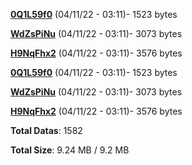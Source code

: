 [**0Q1L59f0**](/data/0Q1L59f0.txt) (04/11/22 - 03:11)- 1523 bytes

[**WdZsPiNu**](/data/WdZsPiNu.txt) (04/11/22 - 03:11)- 3073 bytes

[**H9NqFhx2**](/data/H9NqFhx2.txt) (04/11/22 - 03:11)- 3576 bytes

[**0Q1L59f0**](/data/0Q1L59f0.txt) (04/11/22 - 03:11)- 1523 bytes

[**WdZsPiNu**](/data/WdZsPiNu.txt) (04/11/22 - 03:11)- 3073 bytes

[**H9NqFhx2**](/data/H9NqFhx2.txt) (04/11/22 - 03:11)- 3576 bytes

**Total Datas**: 1582

**Total Size**: 9.24 MB / 9.2 MB